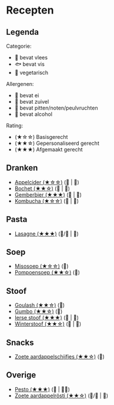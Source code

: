 # Recepten

## Legenda

Categorie:

- 🥩 bevat vlees
- 🐟 bevat vis
- 🥬 vegetarisch

Allergenen:

- 🥚 bevat ei
- 🧀 bevat zuivel
- 🥜 bevat pitten/noten/peulvruchten
- 🍷 bevat alcohol

Rating:

- (★☆☆) Basisgerecht
- (★★☆) Gepersonaliseerd gerecht
- (★★★) Afgemaakt gerecht

## Dranken

- [Appelcider (★☆☆)](./dranken/appelcider.md) (🥬 | 🍷)
- [Bochet (★★☆)](./dranken/bochet.md) (🥬 | 🍷)
- [Gemberbier (★★★)](./dranken/gemberbier.md) (🥬 | 🍷)
- [Kombucha (★☆☆)](./dranken/kombucha.md) (🥬 | 🍷)

## Pasta

- [Lasagne (★★★)](./pasta/lasagne.md) (🥬/🥩 | 🧀)

## Soep

- [Misosoep (★☆☆)](./soep/miso.md) (🥬)
- [Pompoensoep (★★☆)](./soep/pompoen.md) (🥬)

## Stoof

- [Goulash (★★☆)](./stoof/goulash.md) (🥩)
- [Gumbo (★★☆)](./stoof/gumbo.md) (🥬)
- [Ierse stoof (★★★)](./stoof/ierse-stoof.md) (🥩 | 🍷)
- [Winterstoof (★★☆)](./stoof/winterstoof.md) (🥬 | 🍷)

## Snacks

- [Zoete aardappelschijfjes (★★☆)](./snacks/zoete-aardappelschijfjes.md) (🥬)

## Overige

- [Pesto (★★★)](./overige/pesto.md) (🥬 | 🧀🥜)
- [Zoete aardappelrösti (★★☆)](./overige/zoete-aardappelrosti.md) (🥬/🥩 | 🥚)
